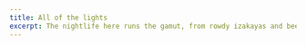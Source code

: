 ```yaml
---
title: All of the lights
excerpt: The nightlife here runs the gamut, from rowdy izakayas and beer bars, to red-light entertainment and the infamous Robot Restaurant.
---
```


